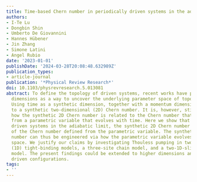 ```yaml
---
title: Time-based Chern number in periodically driven systems in the adiabatic limit
authors:
- I-Te Lu
- Dongbin Shin
- Umberto De Giovannini
- Hannes Hübener
- Jin Zhang
- Simone Latini
- Angel Rubio
date: '2023-01-01'
publishDate: '2024-03-28T20:08:48.632989Z'
publication_types:
- article-journal
publication: '*Physical Review Research*'
doi: 10.1103/physrevresearch.5.013081
abstract: To define the topology of driven systems, recent works have proposed synthetic
  dimensions as a way to uncover the underlying parameter space of topological invariants.
  Using time as a synthetic dimension, together with a momentum dimension, gives access
  to a synthetic two-dimensional (2D) Chern number. It is, however, still unclear
  how the synthetic 2D Chern number is related to the Chern number that is defined
  from a parametric variable that evolves with time. Here we show that in periodically
  driven systems in the adiabatic limit, the synthetic 2D Chern number is a multiple
  of the Chern number defined from the parametric variable. The synthetic 2D Chern
  number can thus be engineered via how the parametric variable evolves in its own
  space. We justify our claims by investigating Thouless pumping in two one-dimensional
  (1D) tight-binding models, a three-site chain model, and a two-1D-sliding-chains
  model. The present findings could be extended to higher dimensions and other periodically
  driven configurations.
tags:
- ''
---
```

